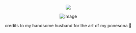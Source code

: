 
<div align="center">
  
![](https://komarev.com/ghpvc/?username=Luthervonivory&color=blue)



![image](https://media.discordapp.net/attachments/1006488301991112788/1365276023112859698/Untitled117_20250425203856.png?ex=680cb7e1&is=680b6661&hm=aaf1f42cae03feed00e9563cd3a04ebbe8e0476222e913b90ca3694c68d057c9&=&format=webp&quality=lossless&width=822&height=536)


credits to my handsome husband for the art of my ponesona 💙
